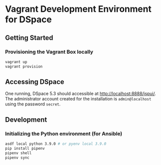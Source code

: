 # Vagrant Development Environment for DSpace

## Getting Started

### Provisioning the Vagrant Box locally

```bash
vagrant up
vagrant provision
```

## Accessing DSpace

One running, DSpace 5.3 should accessible at [http://localhost:8888/jspui/](http://localhost:8888/jspui/). The
administrator account created for the installation is `admin@localhost` using the password `secret`.

## Development

### Initializing the Python environment (for Ansible)

```bash
asdf local python 3.9.0 # or pyenv local 3.9.0
pip install pipenv
pipenv shell
pipenv sync
```
